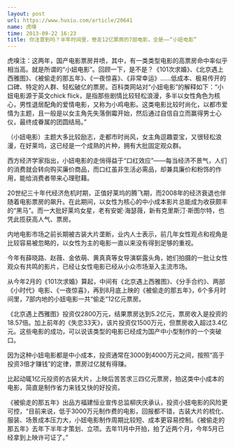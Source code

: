 ```yaml
---
layout: post
url: https://www.huxiu.com/article/20641
name: 虎嗅
time: 2013-09-22 16:23
title: 你注意到吗？半年时间里，卷走12亿票房的7部电影，全是——“小妞电影”
---
```

虎嗅注：这两年，国产电影票房井喷，其中，有一类类型电影的高票房命中率似乎相当高。就是所谓的“小妞电影”。回顾一下，是不是？《101次求婚》、《北京遇上西雅图》、《被偷走的那五年》、《一夜惊喜》、《非常幸运》……低成本、极易传开的口碑、特定的人群、轻松破亿的票房。百科类网站对“小妞电影”的解释如下：“小妞电影源于英文chick flick，是指那些剧情比较轻松浪漫，多半以女性角色为核心，男性退居配角的爱情电影，又称为小鸡电影。这类电影比较时尚化，以都市爱情为主题，且一般是以女主角先失落倒霉开始，然后通过自信自立而赢得男士心仪，最终成眷属的团圆结局。”

（小妞电影）主题大多比较励志，走都市时尚风，女主角逗趣耍宝，又很轻松浪漫，在好莱坞，这已经是一个成熟的片种，拥有大批固定观众群。

西方经济学家指出，小妞电影的走俏得益于“口红效应”——每当经济不景气，人们的消费就会转向购买廉价商品，而口红虽非生活必需品，却兼具廉价和粉饰的作用，能给消费者带来心理慰藉。

20世纪三十年代经济危机时期，正值好莱坞的腾飞期，而2008年的经济衰退也伴随着电影票房的飙升。在此期间，以女性为核心的中小成本影片总能成为收获颇丰的“黑马”。而一大批好莱坞女星，老有安妮·海瑟薇，新有克里斯汀·斯图尔特，也凭此揽获高人气、票房。

内地电影市场之前长期被古装大片垄断，业内人士表示，前几年女性观点和视角是比较容易被忽略的，以女性为主的电影一直以来没有得到足够的重视。

今年有薛晓路、赵薇、金依萌、黄真真等女导演崭露头角，她们拍摄的一批让女性观众有共鸣的影片，已经让女性电影已经从小众市场渐入主流市场。

从今年2月的《101次求婚》算起，中间有《北京遇上西雅图》、《分手合约》、两部《小时代》电影、《一夜惊喜》，再到8月底上映的《被偷走的那五年》，6个多月时间里，7部内地的小妞电影一共“偷走”12亿元票房。

《北京遇上西雅图》投资仅2800万元，结果票房达到5.2亿元，票房收入是投资的18.57倍。加上前年的《失恋33天》，该片投资仅1500万元，但票房收入超过3.4亿元。这些电影的成功，可以说该类型的电影已经成为国产中小型制作的一个突破口。

因为这种小妞电影都是中小成本，投资通常在3000到4000万元之间，按照“高于投资3倍才赚钱”的定律，票房过亿就有得赚。

比起动辄1亿元投资的古装大片，上映后苦苦求三四亿元票房，拍这类中小成本的电影，简直是制作省力来钱又快的好投资。

《被偷走的那五年》出品方福建恒业宣传总监柳庆庆承认，投资小妞电影的风险更可控，“目前来说，低于3000万元制作费的电影，回报都不错，古装大片的梳化、服装、场景成本压力大，小妞电影制作周期比较短、成本更容易控制。《被偷走的那五年》去年下半年才策划、立项。去年11月中开拍，拍了近两个月，今年5月已经拿到上映许可证了。”


